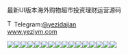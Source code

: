 最新UI版本海外购物超市投资理财运营源码<p dir="auto"><a target="_blank" rel="noopener noreferrer nofollow" href="https://camo.githubusercontent.com/d614d90677fbc2e34c7c62ebc68c82379d87a57c4beaf05af65fec7ba6b72e36/68747470733a2f2f63646e2d69636f6e732d706e672e666c617469636f6e2e636f6d2f3531322f323131312f323131313634362e706e67"><img src="https://camo.githubusercontent.com/d614d90677fbc2e34c7c62ebc68c82379d87a57c4beaf05af65fec7ba6b72e36/68747470733a2f2f63646e2d69636f6e732d706e672e666c617469636f6e2e636f6d2f3531322f323131312f323131313634362e706e67" alt="Telegram Icon" style="width: 16px; max-width: 100%;" data-canonical-src="https://cdn-icons-png.flaticon.com/512/2111/2111646.png"></a>Telegram:<a href="https://t.me/yezidajian" rel="nofollow">@yezidajian</a><br><a href="https://www.yeziym.com/">www.yeziym.com</a></p><img src="https://github.com/yeziym/zuixinUIbanben_zN/blob/main/6ina0.png"><img src="https://github.com/yeziym/zuixinUIbanben_zN/blob/main/28aDB.png"><img src="https://github.com/yeziym/zuixinUIbanben_zN/blob/main/4Uauq.png"><img src="https://github.com/yeziym/zuixinUIbanben_zN/blob/main/jYBHj.png"><img src="https://github.com/yeziym/zuixinUIbanben_zN/blob/main/i7fJ0.png"><img src="https://github.com/yeziym/zuixinUIbanben_zN/blob/main/tIEDM.png"><img src="https://github.com/yeziym/zuixinUIbanben_zN/blob/main/NFgz5.png"><img src="https://github.com/yeziym/zuixinUIbanben_zN/blob/main/VJO4L.png"><img src="https://github.com/yeziym/zuixinUIbanben_zN/blob/main/Ncxg1.png"><img src="https://github.com/yeziym/zuixinUIbanben_zN/blob/main/TpVOk.png"><img src="https://github.com/yeziym/zuixinUIbanben_zN/blob/main/t2mxf.png"><img src="https://github.com/yeziym/zuixinUIbanben_zN/blob/main/Ob6sY.png"><img src="https://github.com/yeziym/zuixinUIbanben_zN/blob/main/Kaego.png"><img src="https://github.com/yeziym/zuixinUIbanben_zN/blob/main/6qyrt.png"><img src="https://github.com/yeziym/zuixinUIbanben_zN/blob/main/IH6gO.png"><img src="https://github.com/yeziym/zuixinUIbanben_zN/blob/main/FACZq.png">